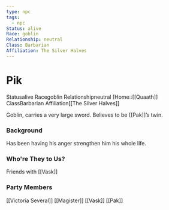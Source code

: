 ```yaml
---
type: npc
tags:
  - npc
Status: alive
Race: goblin
Relationship: neutral
Class: Barbarian
Affiliation: The Silver Halves
---
```


# Pik
<span class="dataview inline-field"><span class="inline-field-key">Status</span><span class="inline-field-value">alive</span></span>
<span class="dataview inline-field"><span class="inline-field-key">Race</span><span class="inline-field-value">goblin</span></span>
<span class="dataview inline-field"><span class="inline-field-key">Relationship</span><span class="inline-field-value">neutral</span></span>
[Home::[[Quaath]]
<span class="dataview inline-field"><span class="inline-field-key">Class</span><span class="inline-field-value">Barbarian</span></span>
<span class="dataview inline-field"><span class="inline-field-key">Affiliation</span><span class="inline-field-value">[[The Silver Halves]]</span></span>

Goblin, carries a very large sword. Believes to be [[Pak]]’s twin. 

### Background
Has been having his anger strengthen him his whole life.

### Who're They to Us?
Friends with [[Vask]]

### Party Members
[[Victoria Several]]
[[Magister]]
[[Vask]]
[[Pak]]